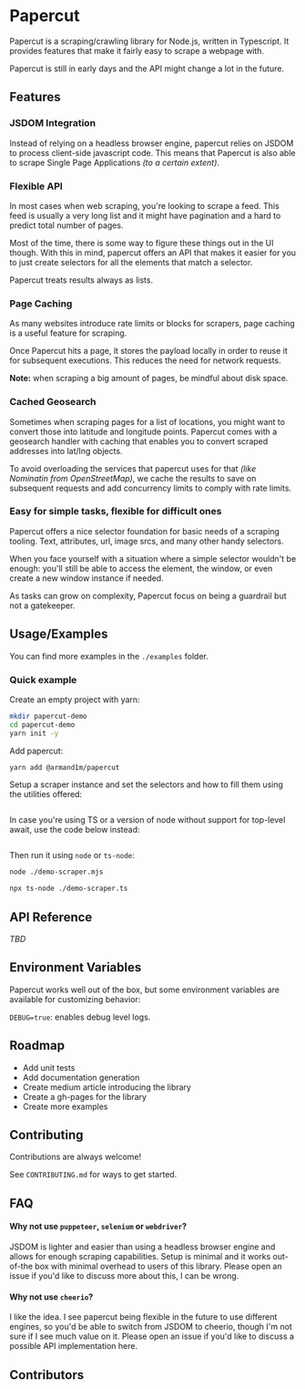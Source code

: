 # Papercut

Papercut is a scraping/crawling library for Node.js, written in Typescript. It provides features that make it fairly easy to scrape a webpage with.

Papercut is still in early days and the API might change a lot in the future. 

## Features

### JSDOM Integration

Instead of relying on a headless browser engine, papercut relies on JSDOM to process client-side javascript code. This means that Papercut is also able to scrape Single Page Applications _(to a certain extent)_.

### Flexible API 

In most cases when web scraping, you're looking to scrape a feed. This feed is usually a very long list and it might have pagination and a hard to predict total number of pages.

Most of the time, there is some way to figure these things out in the UI though. With this in mind, papercut offers an API that makes it easier for you to just create selectors for all the elements that match a selector.

Papercut treats results always as lists. 

### Page Caching

As many websites introduce rate limits or blocks for scrapers, page caching is a useful feature for scraping.

Once Papercut hits a page, it stores the payload locally in order to reuse it for subsequent executions. This reduces the need for network requests.

**Note:** when scraping a big amount of pages, be mindful about disk space.

### Cached Geosearch

Sometimes when scraping pages for a list of locations, you might want to convert those into latitude and longitude points. Papercut comes with a geosearch handler with caching that enables you to convert scraped addresses into lat/lng objects.

To avoid overloading the services that papercut uses for that _(like Nominatin from OpenStreetMap)_, we cache the results to save on subsequent requests and add concurrency limits to comply with rate limits.

### Easy for simple tasks, flexible for difficult ones

Papercut offers a nice selector foundation for basic needs of a scraping tooling. Text, attributes, url, image srcs, and many other handy selectors.

When you face yourself with a situation where a simple selector wouldn't be enough: you'll still be able to access the element, the window, or even create a new window instance if needed.

As tasks can grow on complexity, Papercut focus on being a guardrail but not a gatekeeper.

## Usage/Examples

You can find more examples in the `./examples` folder.

### Quick example

Create an empty project with yarn:

```sh
mkdir papercut-demo
cd papercut-demo
yarn init -y
```

Add papercut:

```sh
yarn add @armand1m/papercut
```

Setup a scraper instance and set the selectors and how to fill them using the utilities offered:

```js file=./examples/javascript/hacker-news/scraper.js
```

In case you're using TS or a version of node without support for top-level await, use the code below instead:

```ts file=./examples/typescript/hacker-news/scraper.ts
```

Then run it using `node` or `ts-node`:

```sh
node ./demo-scraper.mjs
```

```sh
npx ts-node ./demo-scraper.ts
```
  
## API Reference

_TBD_
  
## Environment Variables

Papercut works well out of the box, but some environment variables are available for customizing behavior:

`DEBUG=true`: enables debug level logs.
## Roadmap

- Add unit tests
- Add documentation generation
- Create medium article introducing the library
- Create a gh-pages for the library
- Create more examples

## Contributing

Contributions are always welcome!

See `CONTRIBUTING.md` for ways to get started.

## FAQ

#### Why not use `puppeteer`, `selenium` or `webdriver`?

JSDOM is lighter and easier than using a headless browser engine and allows for enough scraping capabilities. Setup is minimal and it works out-of-the box with minimal overhead to users of this library. Please open an issue if you'd like to discuss more about this, I can be wrong.

#### Why not use `cheerio`?

I like the idea. I see papercut being flexible in the future to use different engines, so you'd be able to switch from JSDOM to cheerio, though I'm not sure if I see much value on it. Please open an issue if you'd like to discuss a possible API implementation here.

## Contributors 
